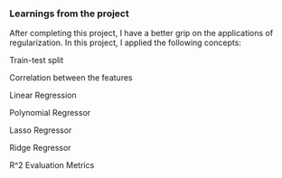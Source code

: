### Learnings from the project

 After completing this project, I have a better grip on the applications of regularization. In this project, I applied the following concepts:

Train-test split

Correlation between the features

Linear Regression

Polynomial Regressor

Lasso Regressor

Ridge Regressor

R^2 Evaluation Metrics


